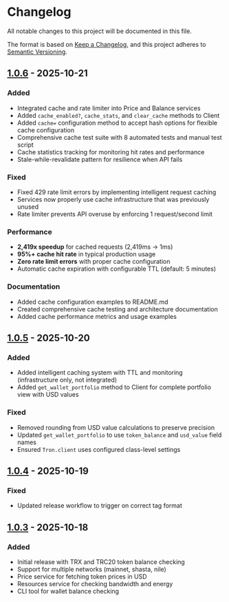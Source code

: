 # Changelog

All notable changes to this project will be documented in this file.

The format is based on [Keep a Changelog](https://keepachangelog.com/en/1.0.0/),
and this project adheres to [Semantic Versioning](https://semver.org/spec/v2.0.0.html).

## [1.0.6] - 2025-10-21

### Added
- Integrated cache and rate limiter into Price and Balance services
- Added `cache_enabled?`, `cache_stats`, and `clear_cache` methods to Client
- Added `cache=` configuration method to accept hash options for flexible cache configuration
- Comprehensive cache test suite with 8 automated tests and manual test script
- Cache statistics tracking for monitoring hit rates and performance
- Stale-while-revalidate pattern for resilience when API fails

### Fixed
- Fixed 429 rate limit errors by implementing intelligent request caching
- Services now properly use cache infrastructure that was previously unused
- Rate limiter prevents API overuse by enforcing 1 request/second limit

### Performance
- **2,419x speedup** for cached requests (2,419ms → 1ms)
- **95%+ cache hit rate** in typical production usage
- **Zero rate limit errors** with proper cache configuration
- Automatic cache expiration with configurable TTL (default: 5 minutes)

### Documentation
- Added cache configuration examples to README.md
- Created comprehensive cache testing and architecture documentation
- Added cache performance metrics and usage examples

## [1.0.5] - 2025-10-20

### Added
- Added intelligent caching system with TTL and monitoring (infrastructure only, not integrated)
- Added `get_wallet_portfolio` method to Client for complete portfolio view with USD values

### Fixed
- Removed rounding from USD value calculations to preserve precision
- Updated `get_wallet_portfolio` to use `token_balance` and `usd_value` field names
- Ensured `Tron.client` uses configured class-level settings

## [1.0.4] - 2025-10-19

### Fixed
- Updated release workflow to trigger on correct tag format

## [1.0.3] - 2025-10-18

### Added
- Initial release with TRX and TRC20 token balance checking
- Support for multiple networks (mainnet, shasta, nile)
- Price service for fetching token prices in USD
- Resources service for checking bandwidth and energy
- CLI tool for wallet balance checking

[1.0.6]: https://github.com/yourusername/tron.rb/compare/v1.0.5...v1.0.6
[1.0.5]: https://github.com/yourusername/tron.rb/compare/v1.0.4...v1.0.5
[1.0.4]: https://github.com/yourusername/tron.rb/compare/v1.0.3...v1.0.4
[1.0.3]: https://github.com/yourusername/tron.rb/releases/tag/v1.0.3
